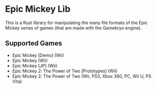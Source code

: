# Epic Mickey Lib

This is a Rust library for manipulating the many file formats of the Epic Mickey series of games (that are made with the Gamebryo engine).

## Supported Games

- Epic Mickey [Demo] (Wii)
- Epic Mickey (Wii)
- Epic Mickey [JP] (Wii)
- Epic Mickey 2: The Power of Two [Prototypes] (Wii)
- Epic Mickey 2: The Power of Two (Wii, PS3, Xbox 360, PC, Wii U, PS Vita)
